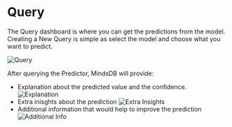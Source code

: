 # Query

The Query dashboard is where you can get the predictions from the model. Creating a New Query is simple as select the model and choose what you want to predict.

![Query](/assets/scout/query.png)

After querying the Predictor, MindsDB will provide:

* Explanation about the predicted value and the confidence.
   ![Explanation](/assets/scout/explanation.png)
* Extra inisghts about the prediction
   ![Extra Insights](/assets/scout/extra-insights.png)
* Additional information that would help to improve the prediction 
   ![Additional Info](/assets/scout/additional-info.png)
